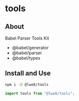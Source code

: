 # tools

## About

Babel Parser Tools Kit

- @babel/generator
- @babel/parser
- @babel/types

## Install and Use

```bash
npm i -D @lwe8/tools
```

```js
import tools from "@lwe8/tools";
```
